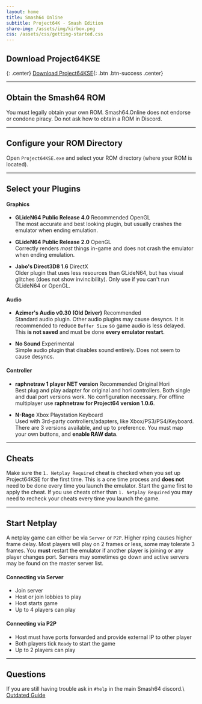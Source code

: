 ```yaml
---
layout: home
title: Smash64 Online
subtitle: Project64K - Smash Edition
share-img: /assets/img/kirbox.png
css: /assets/css/getting-started.css
---
```


## Download Project64KSE

{: .center}
[Download Project64KSE](https://github.com/smash64-dev/project64k-legacy/releases/latest/download/project64k-legacy.zip){: .btn .btn-success .center}

<hr class="small">

## Obtain the Smash64 ROM

You must legally obtain your own ROM. Smash64.Online does not endorse or condone piracy. Do not ask how to obtain a ROM in Discord.

<hr class="small">

## Configure your ROM Directory

Open `Project64KSE.exe` and select your ROM directory (where your ROM is located).

<hr class="small">

## Select your Plugins
  
#### Graphics

- **GLideN64 Public Release 4.0** <span class="badge badge-success">Recommended</span> <span class="badge badge-info">OpenGL</span><br>
The most accurate and best looking plugin, but usually crashes the emulator when ending emulation.

- **GLideN64 Public Release 2.0** <span class="badge badge-info">OpenGL</span><br>
Correctly renders *most* things in-game and does not crash the emulator when ending emulation.

- **Jabo's Direct3D8 1.6** <span class="badge badge-info">DirectX</span><br>
Older plugin that uses less resources than GLideN64, but has visual glitches (does not show invincibility). Only use if you can't run GLideN64 or OpenGL. 

#### Audio

- **Azimer's Audio v0.30 (Old Driver)** <span class="badge badge-success">Recommended</span><br>
Standard audio plugin. Other audio plugins may cause desyncs. It is recommended to reduce `Buffer Size` so game audio is less delayed. This **is not saved** and must be done **every emulator restart**.

- **No Sound** <span class="badge badge-warning">Experimental</span><br>
Simple audio plugin that disables sound entirely. Does not seem to cause desyncs.

#### Controller
- **raphnetraw 1 player NET version** <span class="badge badge-success">Recommended</span> <span class="badge badge-info">Original</span> <span class="badge badge-info">Hori</span><br>
Best plug and play adapter for original and hori controllers. Both single and dual port versions work. No configuration necessary. For offline multiplayer use **raphnetraw for Project64 version 1.0.6**.

- **N-Rage** <span class="badge badge-info">Xbox</span> <span class="badge badge-info">Playstation</span> <span class="badge badge-info">Keyboard</span><br>
Used with 3rd-party controllers/adapters, like Xbox/PS3/PS4/Keyboard. There are 3 versions available, and up to preference. You must map your own buttons, and **enable RAW data**.

<hr class="small">

## Cheats

Make sure the <code>1. Netplay Required</code> cheat is checked when you set up Project64KSE for the first time. This is a one time process and **does not** need to be done every time you launch the emulator. Start the game first to apply the cheat. If you use cheats other than `1. Netplay Required` you may need to recheck your cheats every time you launch the game.

<hr class="small">

## Start Netplay

A netplay game can either be via `Server` or `P2P`. Higher rping causes higher frame delay. Most players will play on 2 frames or less, some may tolerate 3 frames. You **must** restart the emulator if another player is joining or any player changes port. Servers may sometimes go down and active servers may be found on the master server list.

#### Connecting via Server

- Join server
- Host or join lobbies to play
- Host starts game
- Up to 4 players can play

#### Connecting via P2P

- Host must have ports forwarded and provide external IP to other player
- Both players tick `Ready` to start the game
- Up to 2 players can play

<hr class="small">

## Questions

If you are still having trouble ask in `#help` in the main Smash64 discord.\\
[Outdated Guide](https://docs.google.com/document/d/1asbuKPAhHUGWgbJtLg7RJI5Hl_yDTJBlrpEQkgkgvkg/view)